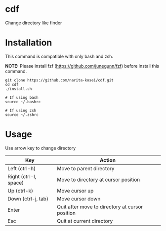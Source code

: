 # cdf
Change directory like finder

# Installation
This command is compatible with only bash and zsh.

**NOTE:** Please install fzf (https://github.com/junegunn/fzf) before install this command.

```
git clone https://github.com/narita-kosei/cdf.git
cd cdf
./install.sh

# If using bash
source ~/.bashrc

# If using zsh
source ~/.zshrc
```

# Usage
Use arrow key to change directory

|Key|Action|
|-|-|
|Left (ctrl-h)|Move to parent directory|
|Right (ctrl-l, space)|Move to directory at cursor position|
|Up (ctrl-k)|Move cursor up|
|Down (ctrl-j, tab)|Move cursor down|
|Enter|Quit after move to directory at cursor position|
|Esc|Quit at current directory|
